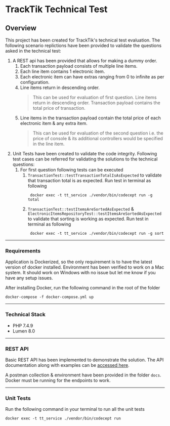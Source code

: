 # TrackTik Technical Test

## Overview
This project has been created for TrackTik's technical test evaluation. The following scenario replictions have been provided
 to validate the questions asked in the technical test:
 
1. A REST api has been provided that allows for making a dummy order. 
    1. Each transaction payload consists of
multiple line items. 
    2. Each line item contains 1 electronic item. 
    3. Each electronic item can have extras ranging from 0 
to infinite as per configuration. 
    4. Line items return in descending order. 
       > This can be used for evaluation of first question. Line items return in descending order. 
       Transaction payload contains the total price of transaction.
    5. Line items in the transaction payload contain the total price of each electronic item & any extra item.
        > This can be used for evaluation of the second question i.e. the price of console & its additional controllers would be 
        specified in the line item.
2. Unit Tests have been created to validate the code integrity. Following test cases can be referred for validating the solutions
   to the technical questions:
   1. For first question following tests can be executed
       1. `TransactionTest::testTransactionTotalIsAsExpected` to validate that transaction total is as expected.
       Run test in terminal as following
           ```
            docker exec -t tt_service ./vendor/bin/codecept run -g total
           ```         
       2. `TransactionTest::testItemsAreSortedAsExpected` & `ElectronicItemsRepositoryTest::testItemsAreSortedAsExpected` 
       to validate that sorting is working as expected. Run test in terminal as following
           ```
            docker exec -t tt_service ./vendor/bin/codecept run -g sort
           ```    

---

### Requirements
Application is Dockerized, so the only requirement is to have the latest version of docker installed.
Environment has been verified to work on a Mac system. It should work on Windows with no issue but let me know if you
have any setup issues.

After installing Docker, run the following command in the root of the folder
```
docker-compose -f docker-compose.yml up
```

----
### Technical Stack
* PHP 7.4.9
* Lumen 8.0
---

### REST API
Basic REST API has been implemented to demonstrate the solution. The API documentation along with examples can be 
[accessed here](https://documenter.getpostman.com/view/42374/TVYF9zCq).

A postman collection & environment have been provided in the folder `docs`. Docker must be running for the endpoints 
to work.

---

### Unit Tests
Run the following command in your terminal to run all the unit tests
```
docker exec -t tt_service ./vendor/bin/codecept run 
```

 
